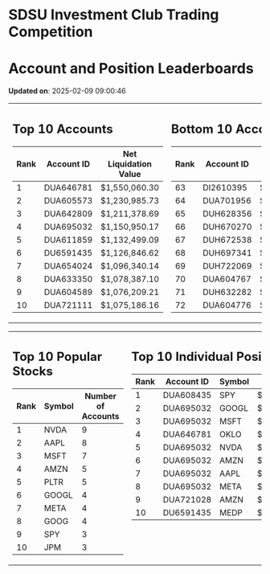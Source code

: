 # SDSU Investment Club Trading Competition 
 # Account and Position Leaderboards

**Updated on**: 2025-02-09 09:00:46

<table><tr><td valign="top">

## Top 10 Accounts
| Rank | Account ID | Net Liquidation Value |
|------|------------|-----------------------|
| 1 | DUA646781 | $1,550,060.30 |
| 2 | DUA605573 | $1,230,985.73 |
| 3 | DUA642809 | $1,211,378.69 |
| 4 | DUA695032 | $1,150,950.17 |
| 5 | DUA611859 | $1,132,499.09 |
| 6 | DU6591435 | $1,126,846.62 |
| 7 | DUA654024 | $1,096,340.14 |
| 8 | DUA633350 | $1,078,387.10 |
| 9 | DUA604589 | $1,076,209.21 |
| 10 | DUA721111 | $1,075,186.16 |

</td><td valign="top">

## Bottom 10 Accounts
| Rank | Account ID | Net Liquidation Value |
|------|------------|-----------------------|
| 63 | DI2610395 | $1,003,940.43 |
| 64 | DUA701956 | $1,003,752.27 |
| 65 | DUH628356 | $1,002,246.73 |
| 66 | DUH670270 | $1,000,421.32 |
| 67 | DUH672538 | $1,000,421.32 |
| 68 | DUH697341 | $1,000,210.66 |
| 69 | DUH722069 | $1,000,000.00 |
| 70 | DUA604767 | $999,874.99 |
| 71 | DUH632282 | $998,479.86 |
| 72 | DUA604776 | $949,592.12 |

</td></tr></table>

<table><tr><td valign="top">

## Top 10 Popular Stocks
| Rank | Symbol | Number of Accounts |
|------|--------|--------------------|
| 1 | NVDA | 9 |
| 2 | AAPL | 8 |
| 3 | MSFT | 7 |
| 4 | AMZN | 5 |
| 5 | PLTR | 5 |
| 6 | GOOGL | 4 |
| 7 | META | 4 |
| 8 | GOOG | 4 |
| 9 | SPY | 3 |
| 10 | JPM | 3 |

</td><td valign="top">

## Top 10 Individual Positions
| Rank | Account ID | Symbol | Cost | Total Value |
|------|------------|--------|-----------|-------------|
| 1 | DUA608435 | SPY | $171,717.02 | $171,717.02 |
| 2 | DUA695032 | GOOGL | $170,066.26 | $170,066.26 |
| 3 | DUA695032 | MSFT | $150,001.76 | $150,001.76 |
| 4 | DUA646781 | OKLO | $148,757.37 | $148,757.37 |
| 5 | DUA695032 | NVDA | $120,004.38 | $120,004.38 |
| 6 | DUA695032 | AMZN | $120,003.28 | $120,003.28 |
| 7 | DUA695032 | AAPL | $120,002.64 | $120,002.64 |
| 8 | DUA695032 | META | $120,001.07 | $120,001.07 |
| 9 | DUA721028 | AMZN | $104,300.85 | $104,300.85 |
| 10 | DU6591435 | MEDP | $95,831.10 | $95,831.10 |

</td></tr></table>
